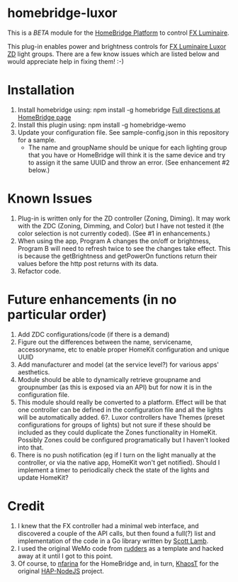 # homebridge-luxor

This is a *BETA* module for the [HomeBridge Platform](https://github.com/nfarina/homebridge) to control [FX Luminaire](http://www.FXL.com).

This plug-in enables power and brightness controls for [FX Luminaire Luxor ZD](http://www.fxl.com/product/power-and-control/luxor-zd) light groups.  There are a few know issues which are listed below and would appreciate help in fixing them!  :-)


# Installation

1. Install homebridge using: npm install -g homebridge [Full directions at HomeBridge page](https://github.com/nfarina/homebridge)
2. Install this plugin using: npm install -g homebridge-wemo
3. Update your configuration file. See sample-config.json in this repository for a sample. 
    - The name and groupName should be unique for each lighting group that you have or HomeBridge will think it is the same device and try to assign it the same UUID and throw an error.  (See enhancement #2 below.)


# Known Issues
1.  Plug-in is written only for the ZD controller (Zoning, Diming).  It may work with the ZDC (Zoning, Dimming, and Color) but I have not tested it (the color selection is not currently coded).  (See #1 in enhancements.)
2.  When using the app, Program A changes the on/off or brightness, Program B will need to refresh twice to see the changes take effect.  This is because the getBrightness and getPowerOn functions return their values before the http post returns with its data.  
3.  Refactor code.


# Future enhancements (in no particular order)
1.  Add ZDC configurations/code (if there is a demand)
2.  Figure out the differences between the name, servicename, accessoryname, etc to enable proper HomeKit configuration and unique UUID
3.  Add manufacturer and model (at the service level?) for various apps' aesthetics.
4.  Module should be able to dynamically retrieve groupname and groupnumber (as this is exposed via an API) but for now it is in the configuration file.
5.  This module should really be converted to a platform.  Effect will be that one controller can be defined in the configuration file and all the lights will be automatically added.
6?. Luxor controllers have Themes (preset configurations for groups of lights) but not sure if these should be included as they could duplicate the Zones functionality in HomeKit.  Possibly Zones could be configured programatically but I haven't looked into that.
7.  There is no push notification (eg if I turn on the light manually at the controller, or via the native app, HomeKit won't get notified).  Should I implement a timer to periodically check the state of the lights and update HomeKit?


# Credit

1.  I knew that the FX controller had a minimal web interface, and discovered a couple of the API calls, but then found a full(?) list and implementation of the code in a Go library written by [Scott Lamb](https://github.com/scottlamb/luxor).
2.  I used the original WeMo code from [rudders](https://github.com/rudders/homebridge-wemo) as a template and hacked away at it until I got to this point.
3.  Of course, to [nfarina](https://github.com/nfarina/homebridge) for the HomeBridge and, in turn, [KhaosT](http://twitter.com/khaost) for the original [HAP-NodeJS](https://github.com/KhaosT/HAP-NodeJS) project.  

